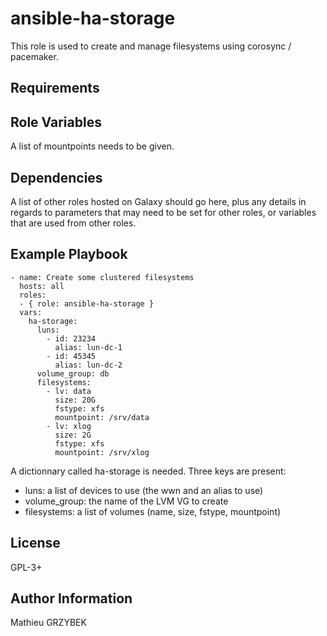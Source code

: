 ansible-ha-storage
==================

This role is used to create and manage filesystems using corosync / pacemaker.

Requirements
------------



Role Variables
--------------

A list of mountpoints needs to be given.

Dependencies
------------

A list of other roles hosted on Galaxy should go here, plus any details in regards to parameters that may need to be set for other roles, or variables that are used from other roles.

Example Playbook
----------------

    - name: Create some clustered filesystems
      hosts: all
      roles:
      - { role: ansible-ha-storage }
      vars:
        ha-storage:
          luns:
            - id: 23234
              alias: lun-dc-1
            - id: 45345
              alias: lun-dc-2
          volume_group: db
          filesystems:
            - lv: data
              size: 20G
              fstype: xfs
              mountpoint: /srv/data
            - lv: xlog
              size: 2G
              fstype: xfs
              mountpoint: /srv/xlog

A dictionnary called ha-storage is needed. Three keys are present:
* luns: a list of devices to use (the wwn and an alias to use)
* volume_group: the name of the LVM VG to create
* filesystems: a list of volumes (name, size, fstype, mountpoint)

License
-------

GPL-3+

Author Information
------------------

Mathieu GRZYBEK
